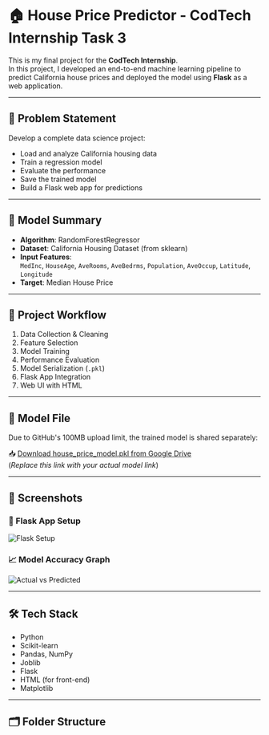 # 🏠 House Price Predictor - CodTech Internship Task 3

This is my final project for the **CodTech Internship**.  
In this project, I developed an end-to-end machine learning pipeline to predict California house prices and deployed the model using **Flask** as a web application.

---

## 📌 Problem Statement

Develop a complete data science project:
- Load and analyze California housing data
- Train a regression model
- Evaluate the performance
- Save the trained model
- Build a Flask web app for predictions

---

## 🧠 Model Summary

- **Algorithm**: RandomForestRegressor
- **Dataset**: California Housing Dataset (from sklearn)
- **Input Features**:  
  `MedInc`, `HouseAge`, `AveRooms`, `AveBedrms`, `Population`, `AveOccup`, `Latitude`, `Longitude`
- **Target**: Median House Price

---

## 🔢 Project Workflow

1. Data Collection & Cleaning  
2. Feature Selection  
3. Model Training  
4. Performance Evaluation  
5. Model Serialization (`.pkl`)  
6. Flask App Integration  
7. Web UI with HTML

---

## 💾 Model File

Due to GitHub's 100MB upload limit, the trained model is shared separately:

📥 [Download house_price_model.pkl from Google Drive](https://drive.google.com/your-link-here)  
(*Replace this link with your actual model link*)

---

## 📸 Screenshots

### 🔧 Flask App Setup
![Flask Setup](c4cc6e63-425e-4ebd-899c-db071db0f2f4.png)

### 📈 Model Accuracy Graph
![Actual vs Predicted](6bf5a1eb-be40-4df2-9f8f-c8350fdd517b.png)

---

## 🛠 Tech Stack

- Python
- Scikit-learn
- Pandas, NumPy
- Joblib
- Flask
- HTML (for front-end)
- Matplotlib

---

## 🗂️ Folder Structure


